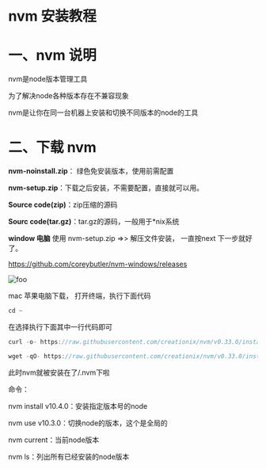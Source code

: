 # nvm 安装教程

<h1>一、nvm 说明</h1>

nvm是node版本管理工具

为了解决node各种版本存在不兼容现象

nvm是让你在同一台机器上安装和切换不同版本的node的工具

<h1>二、下载 nvm</h1>

<b>nvm-noinstall.zip</b>： 绿色免安装版本，使用前需配置

<b>nvm-setup.zip</b>：下载之后安装，不需要配置，直接就可以用。

<b>Source code(zip)</b>：zip压缩的源码

<b>Sourc code(tar.gz)</b>：tar.gz的源码，一般用于*nix系统


<b>window 电脑</b> 使用 nvm-setup.zip =>> 解压文件安装， 一直按next 下一步就好了。

<a href="https://github.com/coreybutler/nvm-windows/releases" target="_brank">https://github.com/coreybutler/nvm-windows/releases</a>

<img :src="$withBase('/assets/img/nvm.jpg')" alt="foo">


mac 苹果电脑下载， 打开终端，执行下面代码
```js
cd ~
```
在选择执行下面其中一行代码即可

```js
curl -o- https://raw.githubusercontent.com/creationix/nvm/v0.33.0/install.sh | bash
```

```js
wget -qO- https://raw.githubusercontent.com/creationix/nvm/v0.33.0/install.sh | bash
```

<p>此时nvm就被安装在了/.nvm下啦</p>
<p>命令：</p>
<p>nvm install v10.4.0：安装指定版本号的node</p>
<p>nvm use v10.3.0：切换node的版本，这个是全局的</p>
<p>nvm current：当前node版本</p>
<p>nvm ls：列出所有已经安装的node版本</p>

<Vssue />




